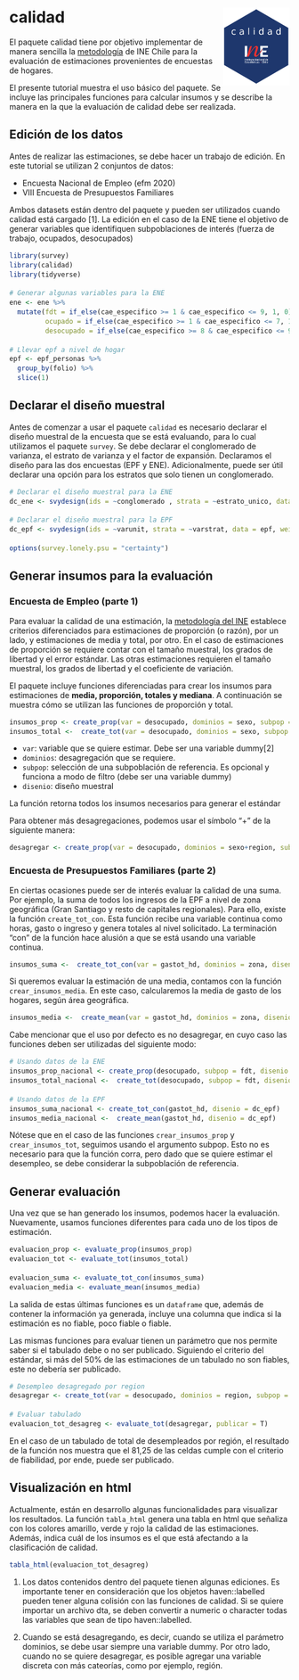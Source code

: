 
# calidad <img src="man/figures/logo_calidad.png" align="right" width = "120px"/>

El paquete calidad tiene por objetivo implementar de manera sencilla la
[metodología](https://www.ine.cl/docs/default-source/documentos-de-trabajo/20200318-lineamientos-medidas-de-precisi%C3%B3n.pdf?sfvrsn=f1ab2dbe_4)
de INE Chile para la evaluación de estimaciones provenientes de
encuestas de hogares.

El presente tutorial muestra el uso básico del paquete. Se incluye las
principales funciones para calcular insumos y se describe la manera en
la que la evaluación de calidad debe ser realizada.

## Edición de los datos

Antes de realizar las estimaciones, se debe hacer un trabajo de edición.
En este tutorial se utilizan 2 conjuntos de datos:

  - Encuesta Nacional de Empleo (efm 2020)  
  - VIII Encuesta de Presupuestos Familiares

Ambos datasets están dentro del paquete y pueden ser utilizados cuando
calidad está cargado \[1\]. La edición en el caso de la ENE tiene el
objetivo de generar variables que identifiquen subpoblaciones de interés
(fuerza de trabajo, ocupados, desocupados)

``` r
library(survey)
library(calidad)
library(tidyverse)

# Generar algunas variables para la ENE
ene <- ene %>% 
  mutate(fdt = if_else(cae_especifico >= 1 & cae_especifico <= 9, 1, 0), # fuerza de trabajo
         ocupado = if_else(cae_especifico >= 1 & cae_especifico <= 7, 1, 0), # persona ocupada
         desocupado = if_else(cae_especifico >= 8 & cae_especifico <= 9, 1, 0)) # persona desocupada

# Llevar epf a nivel de hogar
epf <- epf_personas %>% 
  group_by(folio) %>% 
  slice(1)
```

## Declarar el diseño muestral

Antes de comenzar a usar el paquete `calidad` es necesario declarar el
diseño muestral de la encuesta que se está evaluando, para lo cual
utilizamos el paquete `survey`. Se debe declarar el conglomerado de
varianza, el estrato de varianza y el factor de expansión. Declaramos el
diseño para las dos encuestas (EPF y ENE). Adicionalmente, puede ser
útil declarar una opción para los estratos que solo tienen un
conglomerado.

``` r
# Declarar el diseño muestral para la ENE
dc_ene <- svydesign(ids = ~conglomerado , strata = ~estrato_unico, data = ene, weights = ~fact_cal)

# Declarar el diseño muestral para la EPF
dc_epf <- svydesign(ids = ~varunit, strata = ~varstrat, data = epf, weights = ~fe)

options(survey.lonely.psu = "certainty")
```

## Generar insumos para la evaluación

### Encuesta de Empleo (parte 1)

Para evaluar la calidad de una estimación, la [metodología del
INE](https://www.ine.cl/docs/default-source/documentos-de-trabajo/20200318-lineamientos-medidas-de-precisi%C3%B3n.pdf?sfvrsn=f1ab2dbe_4)
establece criterios diferenciados para estimaciones de proporción (o
razón), por un lado, y estimaciones de media y total, por otro. En el
caso de estimaciones de proporción se requiere contar con el tamaño
muestral, los grados de libertad y el error estándar. Las otras
estimaciones requieren el tamaño muestral, los grados de libertad y el
coeficiente de variación.

El paquete incluye funciones diferenciadas para crear los insumos para
estimaciones de **media, proporción, totales y mediana**. A continuación
se muestra cómo se utilizan las funciones de proporción y total.

``` r
insumos_prop <- create_prop(var = desocupado, dominios = sexo, subpop = fdt, disenio =  dc_ene)
insumos_total <-  create_tot(var = desocupado, dominios = sexo, subpop = fdt, disenio =  dc_ene)
```

  - `var`: variable que se quiere estimar. Debe ser una variable
    dummy\[2\]
  - `dominios`: desagregación que se requiere.
  - `subpop`: selección de una subpoblación de referencia. Es opcional y
    funciona a modo de filtro (debe ser una variable dummy)
  - `disenio`: diseño muestral

La función retorna todos los insumos necesarios para generar el estándar

Para obtener más desagregaciones, podemos usar el símbolo “+” de la
siguiente manera:

``` r
desagregar <- create_prop(var = desocupado, dominios = sexo+region, subpop = fdt, disenio =  dc_ene)
```

### Encuesta de Presupuestos Familiares (parte 2)

En ciertas ocasiones puede ser de interés evaluar la calidad de una
suma. Por ejemplo, la suma de todos los ingresos de la EPF a nivel de
zona geográfica (Gran Santiago y resto de capitales regionales). Para
ello, existe la función `create_tot_con`. Esta función recibe una
variable continua como horas, gasto o ingreso y genera totales al nivel
solicitado. La terminación “con” de la función hace alusión a que se
está usando una variable continua.

``` r
insumos_suma <-  create_tot_con(var = gastot_hd, dominios = zona, disenio =  dc_epf)
```

Si queremos evaluar la estimación de una media, contamos con la función
`crear_insumos_media`. En este caso, calcularemos la media de gasto de
los hogares, según área geográfica.

``` r
insumos_media <-  create_mean(var = gastot_hd, dominios = zona, disenio =  dc_epf)
```

Cabe mencionar que el uso por defecto es no desagregar, en cuyo caso las
funciones deben ser utilizadas del siguiente modo:

``` r
# Usando datos de la ENE
insumos_prop_nacional <- create_prop(desocupado, subpop = fdt, disenio = dc_ene)
insumos_total_nacional <-  create_tot(desocupado, subpop = fdt, disenio = dc_ene)

# Usando datos de la EPF
insumos_suma_nacional <- create_tot_con(gastot_hd, disenio = dc_epf)
insumos_media_nacional <-  create_mean(gastot_hd, disenio = dc_epf)
```

Nótese que en el caso de las funciones `crear_insumos_prop` y
`crear_insumos_tot`, seguimos usando el argumento subpop. Esto no es
necesario para que la función corra, pero dado que se quiere estimar el
desempleo, se debe considerar la subpoblación de referencia.

## Generar evaluación

Una vez que se han generado los insumos, podemos hacer la evaluación.
Nuevamente, usamos funciones diferentes para cada uno de los tipos de
estimación.

``` r
evaluacion_prop <- evaluate_prop(insumos_prop)
evaluacion_tot <- evaluate_tot(insumos_total)

evaluacion_suma <- evaluate_tot_con(insumos_suma)
evaluacion_media <- evaluate_mean(insumos_media)
```

La salida de estas últimas funciones es un `dataframe` que, además de
contener la información ya generada, incluye una columna que indica si
la estimación es no fiable, poco fiable o fiable.

Las mismas funciones para evaluar tienen un parámetro que nos permite
saber si el tabulado debe o no ser publicado. Siguiendo el criterio del
estándar, si más del 50% de las estimaciones de un tabulado no son
fiables, este no debería ser publicado.

``` r
# Desempleo desagregado por region
desagregar <- create_tot(var = desocupado, dominios = region, subpop = fdt, disenio =  dc_ene)

# Evaluar tabulado
evaluacion_tot_desagreg <- evaluate_tot(desagregar, publicar = T)
```

En el caso de un tabulado de total de desempleados por región, el
resultado de la función nos muestra que el 81,25 de las celdas cumple
con el criterio de fiabilidad, por ende, puede ser publicado.

## Visualización en html

Actualmente, están en desarrollo algunas funcionalidades para visualizar
los resultados. La función `tabla_html` genera una tabla en html que
señaliza con los colores amarillo, verde y rojo la calidad de las
estimaciones. Además, indica cuál de los insumos es el que está
afectando a la clasificación de calidad.

``` r
tabla_html(evaluacion_tot_desagreg)
```

1.  Los datos contenidos dentro del paquete tienen algunas ediciones. Es
    importante tener en consideración que los objetos haven::labelled
    pueden tener alguna colisión con las funciones de calidad. Si se
    quiere importar un archivo dta, se deben convertir a numeric o
    character todas las variables que sean de tipo haven::labelled.

2.  Cuando se está desagregando, es decir, cuando se utiliza el
    parámetro dominios, se debe usar siempre una variable dummy. Por
    otro lado, cuando no se quiere desagregar, es posible agregar una
    variable discreta con más cateorías, como por ejemplo, región.
